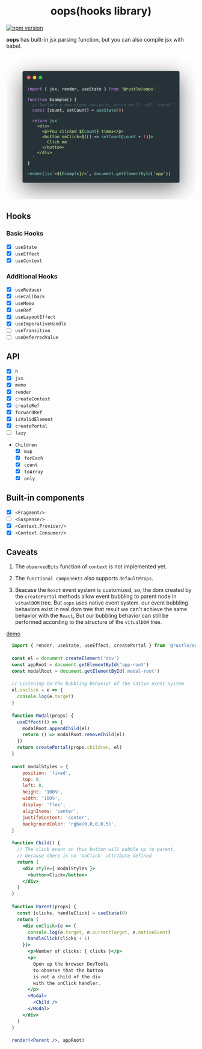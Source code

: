 <h1 align="center">
  oops(hooks library)
</h1>

[![npm version](https://badge.fury.io/js/%40rustle%2Foops.svg)](https://badge.fury.io/js/%40rustle%2Foops)

**oops** has built-in jsx parsing function, but you can also compile jsx with babel.

<p align="center">
  <img src="./docs/img/demo.png" width="572" alt="oops demo" />
</p>

## Hooks
### Basic Hooks
+ [x] `useState`
+ [x] `useEffect`
+ [x] `useContext`

### Additional Hooks
+ [x] `useReducer`
+ [x] `useCallback`
+ [x] `useMemo`
+ [x] `useRef`
+ [x] `useLayoutEffect`
+ [x] `useImperativeHandle`
+ [ ] `useTransition`
+ [ ] `useDeferredValue`

## API
+ [x] `h`
+ [x] `jsx`
+ [x] `memo`
+ [x] `render`
+ [x] `createContext`
+ [x] `createRef`
+ [x] `forwardRef`
+ [x] `isValidElement`
+ [x] `createPortal`
+ [ ] `lazy`
+ `Children`
  + [x] `map`
  + [x] `forEach`
  + [x] `count`
  + [x] `toArray`
  + [x] `only`

## Built-in components
+ [x] `<Fragment/>`
+ [ ] `<Suspense/>`
+ [x] `<Context.Provider/>`
+ [x] `<Context.Consumer/>`

## Caveats
  1. The `observedBits` function of `context` is not implemented yet.

  2. The `functional components` also supports `defaultProps`.
  
  3. Beacase the `React` event system is customized, so, the dom created by the `createPortal` methods allow event bubbling to parent node in `vitualDOM` tree. But `oops` uses native event system. our event bubbling behaviors exist in real dom tree that result we can't achieve the same behavior with the `React`, But our bubbling behavior can still be performed according to the structure of the `vitualDOM` tree.

  [demo](http://jsrun.net/eEfKp)
  ```jsx
    import { render, useState, useEffect, createPortal } from '@rustle/oops'

    const el = document.createElement('div')
    const appRoot = document.getElementById('app-root')
    const modalRoot = document.getElementById('modal-root')

    // Listening to the bubbling behavior of the native event system 
    el.onclick = e => {
      console.log(e.target)
    }

    function Modal(props) {
      useEffect(() => {
        modalRoot.appendChild(el)
        return () => modalRoot.removeChild(el)
      })
      return createPortal(props.children, el)
    }

    const modalStyles = {
        position: 'fixed',
        top: 0,
        left: 0,
        height: '100%',
        width: '100%',
        display: 'flex',
        alignItems: 'center',
        justifyContent: 'center',
        backgroundColor: 'rgba(0,0,0,0.5)',
    }

    function Child() {
      // The click event on this button will bubble up to parent,
      // because there is no 'onClick' attribute defined
      return (
        <div style={ modalStyles }>
          <button>Click</button>
        </div>
      )
    }

    function Parent(props) {
      const [clicks, handleClick] = useState(0)
      return (
        <div onClick={e => {
          console.log(e.target, e.currentTarget, e.nativeEvent)
          handleClick(clicks + 1)
        }}>
          <p>Number of clicks: { clicks }</p>
          <p>
            Open up the browser DevTools
            to observe that the button
            is not a child of the div
            with the onClick handler.
          </p>
          <Modal>
            <Child />
          </Modal>
        </div>
      )
    }

    render(<Parent />, appRoot)
  ```